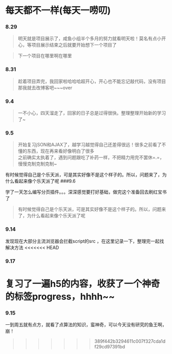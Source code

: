 # 每天都不一样(每天一唠叨)
### 8.29
>
>明天就是项目展示了，咸鱼小组半个多月的努力就看明天啦！莫名有点小开心，等项目展示结束之后就要开始想下一个项目了
>

>下一个项目在哪里啊在哪里

### 8.31
>
>趁着项目弄完，我回家啦哈哈哈超开心，开心也不能忘记敲代码，没有项目那我就去改博客吧~~~over
### 9.4
>
>一不小心，四天溜走了，回家的日子总是过得很快。整理整理开始新的学习了~
### 9.5
>
>开始复习jSON和AJAX了，越学习越觉得自己还差得很远！很多之前看了不懂的东西，现在再来看好像明白了很多<br>
>之前确实太执着了，遇到问题跟吃了补药一样，不把精力用完不罢休=.=，慢慢克制克制克制~
>

有时候觉得自己是个乐天派，可是其实好像不是这个样子的。所以，问题来了，为什么看起来像个乐天派了呢
###9.6
>
学了一天怎么编写分页插件。。。深深感觉要打好基础，做完这个准备回去刷红宝书了
>有时候觉得自己是个乐天派，可是其实好像不是这个样子的。所以，问题来了，为什么看起来像个乐天派了呢

### 9.14
>
发现现在大部分主流浏览器会拦截script的src ，在这里记录一下，整理完一起找解决方法
<<<<<<< HEAD
### 9.17
>
复习了一遍h5的内容，收获了一个神奇的标签progress，hhhh~~
=======

### 9.15
>
一到周五就有点方，就看了点算法的知识，蛮神奇，可以今天没有研究的鱼王啊，崩！
>>>>>>> 389f442b3294611c007f327cda1df29cd97391bd
